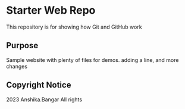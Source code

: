 # Starter Web Repo

This repository is for showing how Git and GitHub work

## Purpose

Sample website with plenty of files for demos. adding a line, and more changes

## Copyright Notice

2023 Anshika.Bangar All rights
